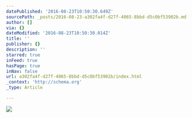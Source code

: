```yaml
---
datePublished: '2016-08-23T10:50:30.649Z'
sourcePath: _posts/2016-08-23-a302fa4f-d27f-4065-8bbd-d5c0bf53902b.md
author: []
via: {}
dateModified: '2016-08-23T10:50:30.014Z'
title: ''
publisher: {}
description: ''
starred: true
inFeed: true
hasPage: true
inNav: false
url: a302fa4f-d27f-4065-8bbd-d5c0bf53902b/index.html
_context: 'http://schema.org'
_type: Article

---
```

![](https://the-grid-user-content.s3-us-west-2.amazonaws.com/1d3d3268-b144-4804-b11c-2503b68d0152.jpg)